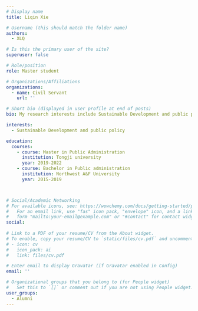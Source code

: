 ```yaml
---
# Display name
title: Liqin Xie

# Username (this should match the folder name)
authors:
  - XLQ

# Is this the primary user of the site?
superuser: false

# Role/position
role: Master student 

# Organizations/Affiliations
organizations:
  - name: Civil Servant
    url: ''

# Short bio (displayed in user profile at end of posts)
bio: My research interests include Sustainable Development and public policy.

interests:
  - Sustainable Development and public policy

education:
  courses:
    - course: Master in Public Administration
      institution: Tongji university
      year: 2019-2022
    - course: Bachelor in Public administration
      institution: Northwest A&F University
      year: 2015-2019



# Social/Academic Networking
# For available icons, see: https://wowchemy.com/docs/getting-started/page-builder/#icons
#   For an email link, use "fas" icon pack, "envelope" icon, and a link in the
#   form "mailto:your-email@example.com" or "#contact" for contact widget.
social:
    
# Link to a PDF of your resume/CV from the About widget.
# To enable, copy your resume/CV to `static/files/cv.pdf` and uncomment the lines below.
# - icon: cv
#   icon_pack: ai
#   link: files/cv.pdf

# Enter email to display Gravatar (if Gravatar enabled in Config)
email: ''

# Organizational groups that you belong to (for People widget)
#   Set this to `[]` or comment out if you are not using People widget.
user_groups:
  - Alumni
---
```



